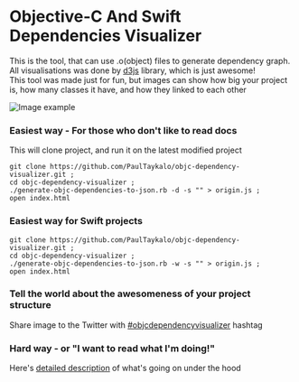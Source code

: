 Objective-C And Swift Dependencies Visualizer
==========================  

This is the tool, that can use .o(object) files to generate dependency graph.  
All visualisations was done by [d3js](http://d3js.org/) library, which is just awesome!  
This tool was made just for fun, but images can show how big your project is, how many classes it have, and how they linked to each other    

![Image example](https://pbs.twimg.com/media/CFDYofdUsAAzjSK.png:large)  

### Easiest way - For those who don't like to read docs
This will clone project, and run it on the latest modified project
```
git clone https://github.com/PaulTaykalo/objc-dependency-visualizer.git ;
cd objc-dependency-visualizer ;
./generate-objc-dependencies-to-json.rb -d -s "" > origin.js ;
open index.html
```

### Easiest way for Swift projects
```
git clone https://github.com/PaulTaykalo/objc-dependency-visualizer.git ;
cd objc-dependency-visualizer ;
./generate-objc-dependencies-to-json.rb -w -s "" > origin.js ;
open index.html
```

### Tell the world about the awesomeness of your project structure
Share image to the Twitter with [#objcdependencyvisualizer](https://twitter.com/search/realtime?q=%23objcdependencyvisualizer) hashtag


### Hard way - or "I want to read what I'm doing!"

Here's [detailed description](https://github.com/PaulTaykalo/objc-dependency-visualizer/wiki) of what's going on under the hood
